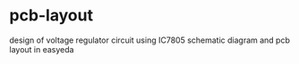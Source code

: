 # pcb-layout
design of voltage regulator circuit using IC7805 schematic diagram and pcb layout in easyeda
